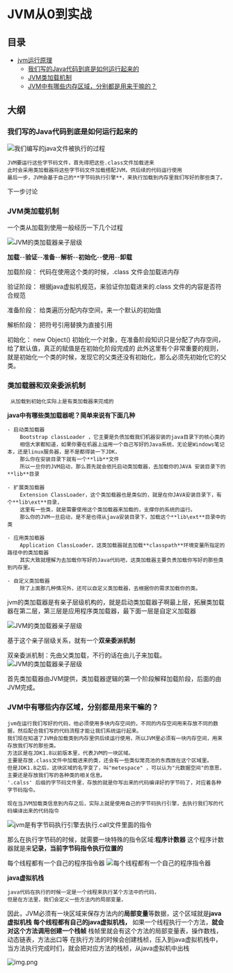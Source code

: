 # JVM从0到实战
## 目录

- [jvm运行原理](#JVM运行原理)
    - [我们写的Java代码到底是如何运行起来的](#我们写的Java代码到底是如何运行起来的)
    - [JVM类加载机制](#JVM类加载机制)
    - [JVM中有哪些内存区域，分别都是用来干嘛的？](#JVM中有哪些内存区域，分别都是用来干嘛的？)
## 大纲
### 我们写的Java代码到底是如何运行起来的
    
![我们编写的java文件被执行的过程](https://github.com/zuolinlin/java-stack/blob/main/docs/java-core/images/jvm-process.png)
        
    JVM要运行这些字节码文件，首先得把这些.class文件加载进来
    此时会采用类加载器将这些字节码文件加载搭配JVM，供后续的代码运行使用
    最后一步，JVM会基于自己的**字节码执行引擎**，来执行加载到内存里我们写好的那些类了。
    
下一步讨论
### JVM类加载机制

一个类从加载到使用一般经历一下几个过程

![JVM的类加载器亲子层级](https://github.com/zuolinlin/java-stack/blob/main/docs/java-core/images/class_loader_process.png)


**加载**--**验证**--**准备**--**解析**--**初始化**--**使用**--**卸载**

加载阶段：
       代码在使用这个类的时候，.class 文件会加载进内存

验证阶段：
       根据java虚拟机规范，来验证你加载进来的.class 文件的内容是否符合规范

准备阶段：
      给类遍历分配内存空间，来一个默认的初始值

解析阶段：
      把符号引用替换为直接引用

初始化：
     new Object() 初始化一个对象，在准备阶段知识只是分配了内存空间，给了默认值，真正的赋值是在初始化阶段完成的
     此外这里有个非常重要的规则，就是初始化一个类的时候，发现它的父类还没有初始化，那么必须先初始化它的父类。
    

### 类加载器和双亲委派机制

     从加载到初始化实际上是有类加载器来完成的

 **java中有哪些类加载器呢？简单来说有下面几种**

    - 启动类加载器
        Bootstrap classLoader ，它主要是负债加载我们机器安装的java目录下的核心类的
        相信大家都知道，如果你要在机器上运用一个自己写好的Java系统，无论是Windows笔记本，还是linux服务器，是不是都得装一下JDK，
        那么你在安装目录下就有一个**lib**文件
        所以一旦你的JVM启动，那么首先就会依托启动类加载器，去加载你的JAVA 安装目录下的**lib**目录

    - 扩展类加载器
        Extension ClassLoader，这个类加载器也是类似的，就是在你JAVA安装目录下，有个**lib\ext**目录，
        这里有一些类，就是需要使用这个类加载器来加载的，支撑你的系统的运行。
        那么你的JVM一旦启动，是不是也得从java安装目录下，加载这个**lib\ext**目录中的类
 
    - 应用类加载器
        Application ClassLoader，这类加载器就去加载**classpath**环境变量所指定的路径中的类加载器
        其实大致就理解为去加载你写好的Java代码吧，这类加载器主要负责加载你写好的那些类到内存里。

    - 自定义类加载器
        除了上面那几种情况外，还可以自定义类加载器，去根据你的需求加载你的类。

jvm的类加载器是有亲子层级机构的，就是启动类加载器子啊最上层，拓展类加载器在第二层，第三层是应用程序类加载器，最下面一层是自定义加载器

![JVM的类加载器亲子层级](https://github.com/zuolinlin/java-stack/blob/main/docs/java-core/images/classloder-qinzichengji.png)

基于这个亲子层级关系，就有一个**双亲委派机制**

双亲委派机制：先由父类加载，不行的话在由儿子来加载。
![JVM的类加载器亲子层级](https://github.com/zuolinlin/java-stack/blob/main/docs/java-core/images/class_loader_shuangqinweipai.png)


首先类加载器由JVM提供，类加载器逻辑的第一个阶段解释加载阶段，后面的由JVM完成。


### JVM中有哪些内存区域，分别都是用来干嘛的？
    jvm在运行我们写好的代码，他必须使用多块内存空间的，不同的内存空间用来存放不同的数据，然后配合我们写的代码流程才能让我们系统运行起来。
    我们现在知道了JVM会加载类到内存里供后续运行使用，所以JVM里必须有一块内存空间，用来存放我们写的那些类。
    方法区是在JDK1.8以前版本里，代表JVM的一块区域。
    主要是存放.class文件中加载进来的类，还会有一些类似常亮池的东西放在这个区域里。
    但是JDK1.8之后，这块区域的名字变了，叫"metespace" ，可以认为"元数据空间"的意思，主要还是存放我们写的各种类的相关信息。
    '.calss' 后缀的字节码文件里，存放的就是你写出来的代码编译好的字节码了，对应着各种字节码指令。
    
    现在当JVM加载类信息到内存之后，实际上就是使用自己的字节码执行引擎，去执行我们写的代码编译出来的代码指令
![jvm是有字节码执行引擎去执行.call文件里面的指令](https://github.com/zuolinlin/java-stack/blob/main/docs/java-core/images/zijiemazhixingyinqing.png)

那么在执行字节码的时候，就需要一块特殊的指令区域:**程序计数器**
这个程序计数器就是来**记录，当前字节码指令执行位置的**

每个线程都有一个自己的程序指令器
![每个线程都有一个自己的程序指令器](https://github.com/zuolinlin/java-stack/blob/main/docs/java-core/images/chengxujishuqi.png)

**java虚拟机栈**

    java代码在执行的时候一定是一个线程来执行某个方法中的代码，
    但是在方法里，我们会定义一些方法内的局部变量，
因此，JVM必须有一块区域来保存方法内的**局部变量**等数据，这个区域就是**java虚拟机栈**
**每个线程都有自己的java虚拟机栈，**
如果一个线程执行一个方法，**就会对这个方法调用创建一个栈帧**
栈帧里就会有这个方法的局部变量表，操作数栈，动态链表，方法出口等
在执行方法的时候会创建栈桢，压入到java虚拟机栈中，当方法执行完成时们，就会把对应方法的栈桢，从java虚拟机中出栈

![img.png](https://github.com/zuolinlin/java-stack/blob/main/docs/java-core/images/javaxunijizhan.png)